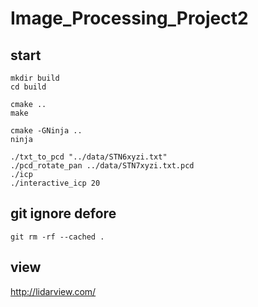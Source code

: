 # Image_Processing_Project2

## start

    mkdir build
    cd build

    cmake ..
    make

    cmake -GNinja ..
    ninja

    ./txt_to_pcd "../data/STN6xyzi.txt"
    ./pcd_rotate_pan ../data/STN7xyzi.txt.pcd
    ./icp
    ./interactive_icp 20


## git ignore defore
    git rm -rf --cached .


## view
http://lidarview.com/